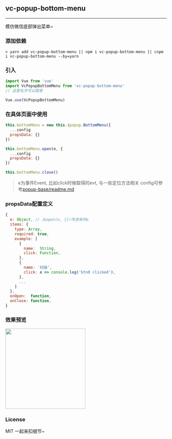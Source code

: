 
## vc-popup-bottom-menu

-----

模仿微信底部弹出菜单~

### 添加依赖

```shell
> yarn add vc-popup-bottom-menu || npm i vc-popup-bottom-menu || cnpm i vc-popup-bottom-menu --by=yarn
```

### 引入

```javascript
import Vue from 'vue'
import VcPopupBottomMenu from 'vc-popup-bottom-menu'
// 这里名字可以随意

Vue.use(VcPopupBottomMenu)
```

### 在具体页面中使用

```javascript
this.bottomMenu = new this.$popup.BottomMenu({
  ...config
  propsData: {}
})

this.bottomMenu.open(e, {
  ...config
  propsData: {}
})

this.bottomMenu.close()
```

> e为事件Event, 比如click时候取得的evt, 与一些定位方法相关
> config可参考[popup-base/readme.md](https://github.com/deepkolos/vc-popup/blob/master/packages/popup-base/readme.md)

### propsData配置定义

```js
{
  e: Object, // 从open(e, {})传进来的e
  items: {
    type: Array,
    required: true,
    example: [
      {
        name:  String,
        click: Function,
      },
      {
        name: '扫描',
        click: e => console.log('btn0 clicked'),
      },
      ...
    ]
  },
  onOpen:  function,
  onClose: function,
}
```

### 效果预览

<div>
  <img src="https://raw.githubusercontent.com/deepkolos/vc-popup/master/static/vc-popup-bottom-menu.gif" width = "250" alt="" style="display:inline-block;"/>
</div>

### License

MIT 一起来扣细节~
